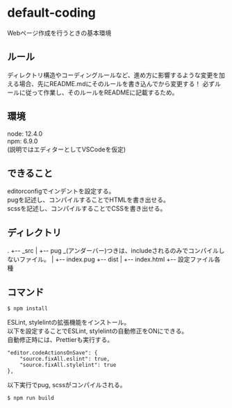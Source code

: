 # default-coding
Webページ作成を行うときの基本環境

## ルール
ディレクトリ構造やコーディングルールなど、進め方に影響するような変更を加える場合、先にREADME.mdにそのルールを書き込んでから変更する！
必ずルールに従って作業し、そのルールをREADMEに記載するため。

## 環境
node: 12.4.0  
npm: 6.9.0  
(説明ではエディターとしてVSCodeを仮定)

## できること
editorconfigでインデントを設定する。  
pugを記述し、コンパイルすることでHTMLを書き出せる。  
scssを記述し、コンパイルすることでCSSを書き出せる。

## ディレクトリ
.
+-- _src
|   +-- pug _(アンダーバー)つきは、includeされるのみでコンパイルしないファイル。
|       +-- index.pug
+-- dist
|   +-- index.html
+-- 設定ファイル各種

## コマンド
```
$ npm install
```

ESLint, stylelintの拡張機能をインストール。  
以下を設定することでESLint, stylelintの自動修正をONにできる。  
自動修正時には、Prettierも実行する。

```
"editor.codeActionsOnSave": {
    "source.fixAll.eslint": true,
    "source.fixAll.stylelint": true
},
```

以下実行でpug, scssがコンパイルされる。
```
$ npm run build
```
